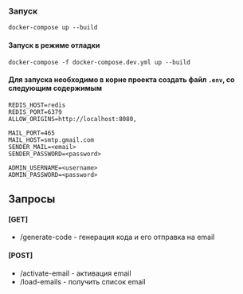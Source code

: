 ### Запуск
```
docker-compose up --build
```

#### Запуск в режиме отладки
```
docker-compose -f docker-compose.dev.yml up --build
```

#### Для запуска необходимо в корне проекта создать файл ```.env```, со следующим содержимым
```
REDIS_HOST=redis
REDIS_PORT=6379
ALLOW_ORIGINS=http://localhost:8080,

MAIL_PORT=465
MAIL_HOST=smtp.gmail.com
SENDER_MAIL=<email>
SENDER_PASSWORD=<password>

ADMIN_USERNAME=<username>
ADMIN_PASSWORD=<password>
```

## Запросы

#### [GET]

- /generate-code - генерация кода и его отправка на email
  
#### [POST]
- /activate-email - активация email
- /load-emails - получить список email


